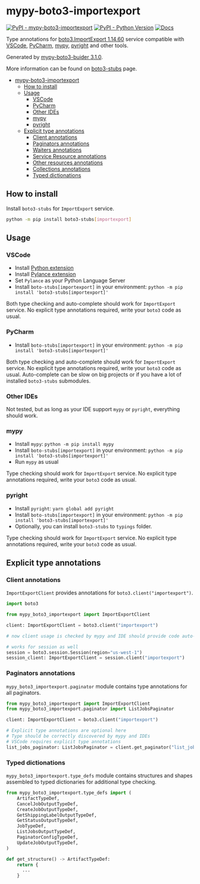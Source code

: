 # mypy-boto3-importexport

[![PyPI - mypy-boto3-importexport](https://img.shields.io/pypi/v/mypy-boto3-importexport.svg?color=blue)](https://pypi.org/project/mypy-boto3-importexport)
[![PyPI - Python Version](https://img.shields.io/pypi/pyversions/mypy-boto3-importexport.svg?color=blue)](https://pypi.org/project/mypy-boto3-importexport)
[![Docs](https://img.shields.io/readthedocs/mypy-boto3-builder.svg?color=blue)](https://mypy-boto3-builder.readthedocs.io/)

Type annotations for
[boto3.ImportExport 1.14.60](https://boto3.amazonaws.com/v1/documentation/api/1.14.60/reference/services/importexport.html#ImportExport) service
compatible with
[VSCode](https://code.visualstudio.com/),
[PyCharm](https://www.jetbrains.com/pycharm/),
[mypy](https://github.com/python/mypy),
[pyright](https://github.com/microsoft/pyright)
and other tools.

Generated by [mypy-boto3-buider 3.1.0](https://github.com/vemel/mypy_boto3_builder).

More information can be found on [boto3-stubs](https://pypi.org/project/boto3-stubs/) page.

- [mypy-boto3-importexport](#mypy-boto3-importexport)
  - [How to install](#how-to-install)
  - [Usage](#usage)
    - [VSCode](#vscode)
    - [PyCharm](#pycharm)
    - [Other IDEs](#other-ides)
    - [mypy](#mypy)
    - [pyright](#pyright)
  - [Explicit type annotations](#explicit-type-annotations)
    - [Client annotations](#client-annotations)
    - [Paginators annotations](#paginators-annotations)
    - [Waiters annotations](#waiters-annotations)
    - [Service Resource annotations](#service-resource-annotations)
    - [Other resources annotations](#other-resources-annotations)
    - [Collections annotations](#collections-annotations)
    - [Typed dictionations](#typed-dictionations)

## How to install

Install `boto3-stubs` for `ImportExport` service.

```bash
python -m pip install boto3-stubs[importexport]
```

## Usage

### VSCode

- Install [Python extension](https://marketplace.visualstudio.com/items?itemName=ms-python.python)
- Install [Pylance extension](https://marketplace.visualstudio.com/items?itemName=ms-python.vscode-pylance)
- Set `Pylance` as your Python Language Server
- Install `boto-stubs[importexport]` in your environment: `python -m pip install 'boto3-stubs[importexport]'`

Both type checking and auto-complete should work for `ImportExport` service.
No explicit type annotations required, write your `boto3` code as usual.

### PyCharm

- Install `boto-stubs[importexport]` in your environment: `python -m pip install 'boto3-stubs[importexport]'`

Both type checking and auto-complete should work for `ImportExport` service.
No explicit type annotations required, write your `boto3` code as usual.
Auto-complete can be slow on big projects or if you have a lot of installed `boto3-stubs` submodules.

### Other IDEs

Not tested, but as long as your IDE support `mypy` or `pyright`, everything should work.

### mypy

- Install `mypy`: `python -m pip install mypy`
- Install `boto-stubs[importexport]` in your environment: `python -m pip install 'boto3-stubs[importexport]'`
- Run `mypy` as usual

Type checking should work for `ImportExport` service.
No explicit type annotations required, write your `boto3` code as usual.

### pyright

- Install `pyright`: `yarn global add pyright`
- Install `boto-stubs[importexport]` in your environment: `python -m pip install 'boto3-stubs[importexport]'`
- Optionally, you can install `boto3-stubs` to `typings` folder.

Type checking should work for `ImportExport` service.
No explicit type annotations required, write your `boto3` code as usual.

## Explicit type annotations

### Client annotations

`ImportExportClient` provides annotations for `boto3.client("importexport")`.

```python
import boto3

from mypy_boto3_importexport import ImportExportClient

client: ImportExportClient = boto3.client("importexport")

# now client usage is checked by mypy and IDE should provide code auto-complete

# works for session as well
session = boto3.session.Session(region="us-west-1")
session_client: ImportExportClient = session.client("importexport")
```

### Paginators annotations

`mypy_boto3_importexport.paginator` module contains type annotations for all paginators.

```python
from mypy_boto3_importexport import ImportExportClient
from mypy_boto3_importexport.paginator import ListJobsPaginator

client: ImportExportClient = boto3.client("importexport")

# Explicit type annotations are optional here
# Type should be correctly discovered by mypy and IDEs
# VSCode requires explicit type annotations
list_jobs_paginator: ListJobsPaginator = client.get_paginator("list_jobs")
```







### Typed dictionations

`mypy_boto3_importexport.type_defs` module contains structures and shapes assembled
to typed dictionaries for additional type checking.

```python
from mypy_boto3_importexport.type_defs import (
    ArtifactTypeDef,
    CancelJobOutputTypeDef,
    CreateJobOutputTypeDef,
    GetShippingLabelOutputTypeDef,
    GetStatusOutputTypeDef,
    JobTypeDef,
    ListJobsOutputTypeDef,
    PaginatorConfigTypeDef,
    UpdateJobOutputTypeDef,
)

def get_structure() -> ArtifactTypeDef:
    return {
      ...
    }
```
